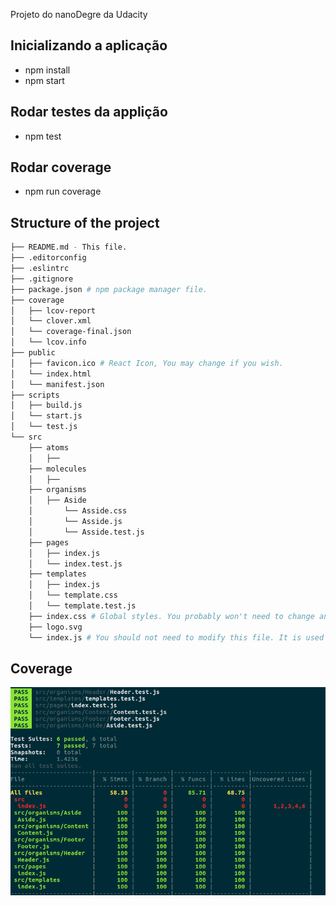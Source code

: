 Projeto do nanoDegre da Udacity
## Inicializando a aplicação
- npm install
- npm start

## Rodar testes da applição
- npm test

## Rodar coverage
- npm run coverage

## Structure of the project
```bash
├── README.md - This file.
├── .editorconfig
├── .eslintrc
├── .gitignore
├── package.json # npm package manager file.
├── coverage
│   ├── lcov-report
│   └── clover.xml
│   └── coverage-final.json
│   └── lcov.info
├── public
│   ├── favicon.ico # React Icon, You may change if you wish.
│   └── index.html
│   └── manifest.json
├── scripts
│   ├── build.js
│   └── start.js
│   └── test.js
└── src
    ├── atoms
    │   ├──
    ├── molecules
    │   ├──
    ├── organisms
    │   ├── Aside
    │       └── Asside.css
    │       └── Asside.js
    │       └── Asside.test.js
    ├── pages
    │   ├── index.js
    │   └── index.test.js
    ├── templates
    │   ├── index.js
    │   └── template.css
    │   └── template.test.js
    ├── index.css # Global styles. You probably won't need to change anything here.
    ├── logo.svg
    └── index.js # You should not need to modify this file. It is used for DOM rendering only.
```

## Coverage
![Coverage](public/coverage.png)
